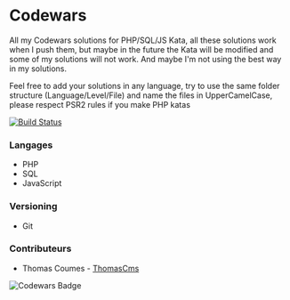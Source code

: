 # Codewars
All my Codewars solutions for PHP/SQL/JS Kata, all these solutions work when I push them, but maybe in the future the Kata will be modified and some of my solutions will not work. And maybe I'm not using the best way in my solutions.

Feel free to add your solutions in any language, try to use the same folder structure (Language/Level/File) and name the files in UpperCamelCase, please respect PSR2 rules if you make PHP katas

[![Build Status](https://travis-ci.com/ThomasCms/CodewarsPHP-SQL-JS.png?branch=master)](https://travis-ci.com/ThomasCms/CodewarsPHP-SQL-JS)

### Langages
* PHP
* SQL
* JavaScript

### Versioning
* Git
 
### Contributeurs
* Thomas Coumes - [ThomasCms](https://github.com/ThomasCms)

![Codewars Badge](https://www.codewars.com/users/ThomasCms/badges/large)
